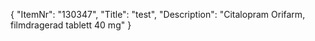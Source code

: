 {
  "ItemNr": "130347",
  "Title": "test",
  "Description": "Citalopram Orifarm, filmdragerad tablett 40 mg"
}